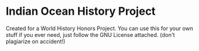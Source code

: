 # Indian Ocean History Project
Created for a World History Honors Project. You can use this for your own stuff if you ever need, just follow the GNU License attached. (don't plagiarize on accident!)
